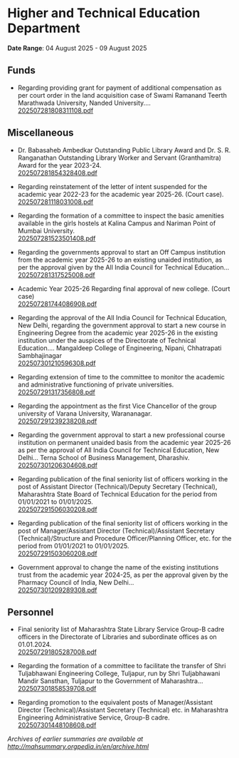 # Higher and Technical Education Department

**Date Range**: 04 August 2025 - 09 August 2025


## Funds
- Regarding providing grant for payment of additional compensation as per court order in the land acquisition case of Swami Ramanand Teerth Marathwada University, Nanded University....\
  [202507281808311108.pdf](https://gr.maharashtra.gov.in/Site/Upload/Government%20Resolutions/English/202507281808311108.pdf)

## Miscellaneous
- Dr. Babasaheb Ambedkar Outstanding Public Library Award and Dr. S. R. Ranganathan Outstanding Library Worker and Servant (Granthamitra) Award for the year 2023-24.\
  [202507281854328408.pdf](https://gr.maharashtra.gov.in/Site/Upload/Government%20Resolutions/English/202507281854328408.pdf)

- Regarding reinstatement of the letter of intent suspended for the academic year 2022-23 for the academic year 2025-26. (Court case).\
  [202507281118031008.pdf](https://gr.maharashtra.gov.in/Site/Upload/Government%20Resolutions/English/202507281118031008.pdf)

- Regarding the formation of a committee to inspect the basic amenities available in the girls hostels at Kalina Campus and Nariman Point of Mumbai University.\
  [202507281523501408.pdf](https://gr.maharashtra.gov.in/Site/Upload/Government%20Resolutions/English/202507281523501408.pdf)

- Regarding the governments approval to start an Off Campus institution from the academic year 2025-26 to an existing unaided institution, as per the approval given by the All India Council for Technical Education...\
  [202507281317525008.pdf](https://gr.maharashtra.gov.in/Site/Upload/Government%20Resolutions/English/202507281317525008...pdf)

- Academic Year 2025-26 Regarding final approval of new college. (Court case)\
  [202507281744086908.pdf](https://gr.maharashtra.gov.in/Site/Upload/Government%20Resolutions/English/202507281744086908.pdf)

- Regarding the approval of the All India Council for Technical Education, New Delhi, regarding the government approval to start a new course in Engineering Degree from the academic year 2025-26 in the existing institution under the auspices of the Directorate of Technical Education.... Mangaldeep College of Engineering, Nipani, Chhatrapati Sambhajinagar\
  [202507301210596308.pdf](https://gr.maharashtra.gov.in/Site/Upload/Government%20Resolutions/English/202507301210596308.pdf)

- Regarding extension of time to the committee to monitor the academic and administrative functioning of private universities.\
  [202507291317356808.pdf](https://gr.maharashtra.gov.in/Site/Upload/Government%20Resolutions/English/202507291317356808.pdf)

- Regarding the appointment as the first Vice Chancellor of the group university of Varana University, Warananagar.\
  [202507291239238208.pdf](https://gr.maharashtra.gov.in/Site/Upload/Government%20Resolutions/English/202507291239238208....pdf)

- Regarding the government approval to start a new professional course institution on permanent unaided basis from the academic year 2025-26 as per the approval of All India Council for Technical Education, New Delhi... Terna School of Business Management, Dharashiv.\
  [202507301206304608.pdf](https://gr.maharashtra.gov.in/Site/Upload/Government%20Resolutions/English/202507301206304608.pdf)

- Regarding publication of the final seniority list of officers working in the post of Assistant Director (Technical)/Deputy Secretary (Technical), Maharashtra State Board of Technical Education for the period from 01/01/2021 to 01/01/2025.\
  [202507291506030208.pdf](https://gr.maharashtra.gov.in/Site/Upload/Government%20Resolutions/English/202507291506030208.......pdf)

- Regarding publication of the final seniority list of officers working in the post of Manager/Assistant Director (Technical)/Assistant Secretary (Technical)/Structure and Procedure Officer/Planning Officer, etc. for the period from 01/01/2021 to 01/01/2025.\
  [202507291503060208.pdf](https://gr.maharashtra.gov.in/Site/Upload/Government%20Resolutions/English/202507291503060208.pdf)

- Government approval to change the name of the existing institutions trust from the academic year 2024-25, as per the approval given by the Pharmacy Council of India, New Delhi...\
  [202507301209289308.pdf](https://gr.maharashtra.gov.in/Site/Upload/Government%20Resolutions/English/202507301209289308.pdf)

## Personnel
- Final seniority list of Maharashtra State Library Service Group-B cadre officers in the Directorate of Libraries and subordinate offices as on 01.01.2024.\
  [202507291805287008.pdf](https://gr.maharashtra.gov.in/Site/Upload/Government%20Resolutions/English/202507291805287008.pdf)

- Regarding the formation of a committee to facilitate the transfer of Shri Tuljabhawani Engineering College, Tuljapur, run by Shri Tuljabhawani Mandir Sansthan, Tuljapur to the Government of Maharashtra...\
  [202507301858539708.pdf](https://gr.maharashtra.gov.in/Site/Upload/Government%20Resolutions/English/202507301858539708....pdf)

- Regarding promotion to the equivalent posts of Manager/Assistant Director (Technical)/Assistant Secretary (Technical) etc. in Maharashtra Engineering Administrative Service, Group-B cadre.\
  [202507301448108608.pdf](https://gr.maharashtra.gov.in/Site/Upload/Government%20Resolutions/English/202507301448108608.pdf)


*Archives of earlier summaries are available at http://mahsummary.orgpedia.in/en/archive.html*